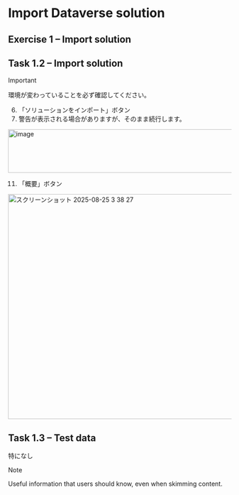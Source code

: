 # Import Dataverse solution

## Exercise 1 – Import solution
## Task 1.2 – Import solution
> [!IMPORTANT]
> 環境が変わっていることを必ず確認してください。

6. 「ソリューションをインポート」ボタン
10. 警告が表示される場合がありますが、そのまま続行します。
<img width="1045" height="98" alt="image" src="https://github.com/user-attachments/assets/aa71b429-4788-4517-abc1-602001a56240" />

11. 「概要」ボタン
<img width="1264" height="507" alt="スクリーンショット 2025-08-25 3 38 27" src="https://github.com/user-attachments/assets/a6957a97-f0f3-4068-96a9-a8115b406457" />

## Task 1.3 – Test data
特になし

> [!NOTE]
> Useful information that users should know, even when skimming content.
